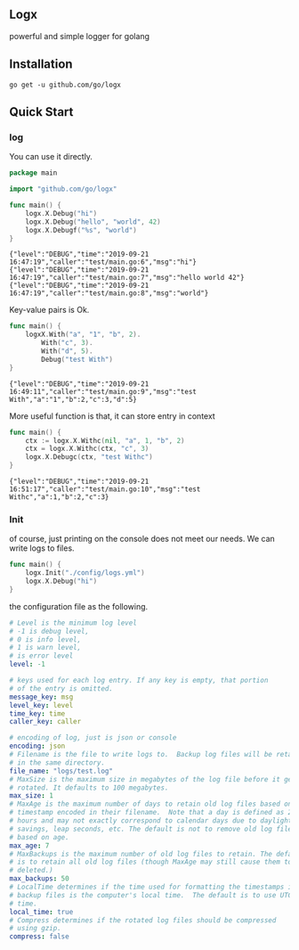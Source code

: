 ## Logx

powerful and simple logger for golang

## Installation

`go get -u github.com/go/logx`

## Quick Start

### log 

You can use it directly.
```go
package main

import "github.com/go/logx"

func main() {
	logx.X.Debug("hi")
	logx.X.Debug("hello", "world", 42)
	logx.X.Debugf("%s", "world")
}
```
```
{"level":"DEBUG","time":"2019-09-21 16:47:19","caller":"test/main.go:6","msg":"hi"}
{"level":"DEBUG","time":"2019-09-21 16:47:19","caller":"test/main.go:7","msg":"hello world 42"}
{"level":"DEBUG","time":"2019-09-21 16:47:19","caller":"test/main.go:8","msg":"world"}
```

Key-value pairs is Ok.
```go
func main() {
	logxX.With("a", "1", "b", 2).
		With("c", 3).
		With("d", 5).
		Debug("test With")
}
```

```
{"level":"DEBUG","time":"2019-09-21 16:49:11","caller":"test/main.go:9","msg":"test With","a":"1","b":2,"c":3,"d":5}
```

More useful function is that, it can store entry in context 
```go
func main() {
	ctx := logx.X.Withc(nil, "a", 1, "b", 2)
	ctx = logx.X.Withc(ctx, "c", 3)
	logx.X.Debugc(ctx, "test Withc")
}
```

```
{"level":"DEBUG","time":"2019-09-21 16:51:17","caller":"test/main.go:10","msg":"test Withc","a":1,"b":2,"c":3}
```

### Init

of course, just printing on the console does not meet our needs. We can write logs to files.

```go
func main() {
	logx.Init("./config/logs.yml")
	logx.X.Debug("hi")
}
```

the configuration file as the following.

```yaml
# Level is the minimum log level
# -1 is debug level,
# 0 is info level,
# 1 is warn level,
# is error level
level: -1

# keys used for each log entry. If any key is empty, that portion
# of the entry is omitted.
message_key: msg
level_key: level
time_key: time
caller_key: caller

# encoding of log, just is json or console
encoding: json
# Filename is the file to write logs to.  Backup log files will be retained
# in the same directory.
file_name: "logs/test.log"
# MaxSize is the maximum size in megabytes of the log file before it gets
# rotated. It defaults to 100 megabytes.
max_size: 1
# MaxAge is the maximum number of days to retain old log files based on the
# timestamp encoded in their filename.  Note that a day is defined as 24
# hours and may not exactly correspond to calendar days due to daylight
# savings, leap seconds, etc. The default is not to remove old log files
# based on age.
max_age: 7
# MaxBackups is the maximum number of old log files to retain. The default
# is to retain all old log files (though MaxAge may still cause them to get
# deleted.)
max_backups: 50
# LocalTime determines if the time used for formatting the timestamps in
# backup files is the computer's local time.  The default is to use UTC
# time.
local_time: true
# Compress determines if the rotated log files should be compressed
# using gzip.
compress: false
```

